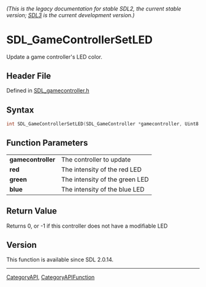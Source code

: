 ###### (This is the legacy documentation for stable SDL2, the current stable version; [SDL3](https://wiki.libsdl.org/SDL3/) is the current development version.)
# SDL_GameControllerSetLED

Update a game controller's LED color.

## Header File

Defined in [SDL_gamecontroller.h](https://github.com/libsdl-org/SDL/blob/SDL2/include/SDL_gamecontroller.h)

## Syntax

```c
int SDL_GameControllerSetLED(SDL_GameController *gamecontroller, Uint8 red, Uint8 green, Uint8 blue);

```

## Function Parameters

|                        |                                |
| ---------------------- | ------------------------------ |
| **gamecontroller**     | The controller to update       |
| **red**                | The intensity of the red LED   |
| **green**              | The intensity of the green LED |
| **blue**               | The intensity of the blue LED  |

## Return Value

Returns 0, or -1 if this controller does not have a modifiable LED

## Version

This function is available since SDL 2.0.14.

----
[CategoryAPI](CategoryAPI), [CategoryAPIFunction](CategoryAPIFunction)

